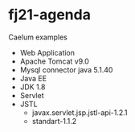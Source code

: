 # fj21-agenda

Caelum examples

- Web Application
- Apache Tomcat v9.0
- Mysql connector java 5.1.40
- Java EE
- JDK 1.8
- Servlet
- JSTL
	- javax.servlet.jsp.jstl-api-1.2.1
	- standart-1.1.2


